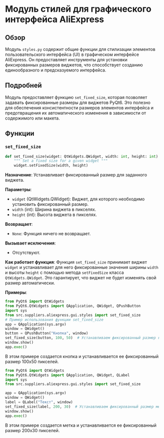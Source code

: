 # Модуль стилей для графического интерфейса AliExpress
## Обзор

Модуль `styles.py` содержит общие функции для стилизации элементов пользовательского интерфейса (UI) в графическом интерфейсе AliExpress. Он предоставляет инструменты для установки фиксированных размеров виджетов, что способствует созданию единообразного и предсказуемого интерфейса.

## Подробней

Модуль предоставляет функцию `set_fixed_size`, которая позволяет задавать фиксированные размеры для виджетов PyQt6. Это полезно для обеспечения консистентности размеров элементов интерфейса и предотвращения их автоматического изменения в зависимости от содержимого или макета.

## Функции

### `set_fixed_size`

```python
def set_fixed_size(widget: QtWidgets.QWidget, width: int, height: int):
    """ Set a fixed size for a given widget """
    widget.setFixedSize(width, height)
```

**Назначение**:
Устанавливает фиксированный размер для заданного виджета.

**Параметры**:
- `widget` (QtWidgets.QWidget): Виджет, для которого необходимо установить фиксированный размер.
- `width` (int): Ширина виджета в пикселях.
- `height` (int): Высота виджета в пикселях.

**Возвращает**:
- `None`: Функция ничего не возвращает.

**Вызывает исключения**:
- Отсутствуют.

**Как работает функция**:
Функция `set_fixed_size` принимает виджет `widget` и устанавливает для него фиксированные значения ширины `width` и высоты `height` с помощью метода `setFixedSize` класса `QtWidgets.QWidget`. Это гарантирует, что виджет не будет изменять свой размер автоматически.

**Примеры**:
```python
from PyQt6 import QtWidgets
from PyQt6.QtWidgets import QApplication, QWidget, QPushButton
import sys
from src.suppliers.aliexpress.gui.styles import set_fixed_size
# Пример использования функции set_fixed_size
app = QApplication(sys.argv)
window = QWidget()
button = QPushButton("Кнопка", window)
set_fixed_size(button, 100, 50)  # Устанавливаем фиксированный размер кнопки: ширина 100, высота 50
window.show()
app.exec()
```
В этом примере создается кнопка и устанавливается ее фиксированный размер 100x50 пикселей.

```python
from PyQt6 import QtWidgets
from PyQt6.QtWidgets import QApplication, QWidget, QLabel
import sys
from src.suppliers.aliexpress.gui.styles import set_fixed_size

app = QApplication(sys.argv)
window = QWidget()
label = QLabel("Текст", window)
set_fixed_size(label, 200, 30)  # Устанавливаем фиксированный размер метки: ширина 200, высота 30
window.show()
app.exec()
```
В этом примере создается метка и устанавливается ее фиксированный размер 200x30 пикселей.
